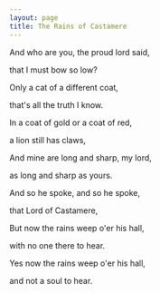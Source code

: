 ```yaml
---
layout: page
title: The Rains of Castamere
---
```


And who are you, the proud lord said,  

that I must bow so low?  

Only a cat of a different coat,  

that's all the truth I know.  

In a coat of gold or a coat of red,  

a lion still has claws,  

And mine are long and sharp, my lord,  

as long and sharp as yours.  



And so he spoke, and so he spoke,  

that Lord of Castamere,  

But now the rains weep o'er his hall,  

with no one there to hear.  

Yes now the rains weep o'er his hall,  

and not a soul to hear. 

